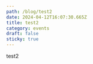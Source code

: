 ```yaml
---
path: /blog/test2
date: 2024-04-12T16:07:30.665Z
title: test2
category: events
draft: false
sticky: true
---
```

test2
